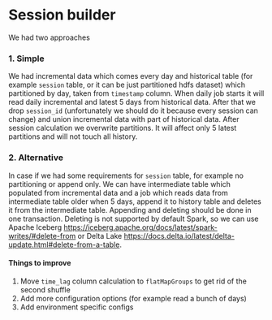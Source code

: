 # Session builder

We had two approaches 
### 1. Simple
We had incremental data which comes every day and historical table (for example `session` table, 
or it can be just partitioned hdfs dataset) which partitioned by day, taken from `timestamp` column.
When daily job starts it will read daily incremental and latest 5 days from historical data.
After that we drop `session_id` (unfortunately we should do it because every session can change)
and union incremental data with part of historical data. After 
session calculation we overwrite partitions. It will affect only 5 latest partitions and will 
not touch all history.

### 2. Alternative
In case if we had some requirements for `session` table, for example no partitioning or append only.
We can have intermediate table which populated from incremental data and a job which reads 
data from intermediate table older when 5 days, append it to history table and deletes it from the intermediate 
table. Appending and deleting should be done in one transaction. Deleting is not supported by default Spark, 
so we can use Apache Iceberg https://iceberg.apache.org/docs/latest/spark-writes/#delete-from or Delta Lake 
https://docs.delta.io/latest/delta-update.html#delete-from-a-table.


#### Things to improve

1. Move `time_lag` column calculation to `flatMapGroups` to get rid of the second shuffle
2. Add more configuration options (for example read a bunch of days)
3. Add environment specific configs